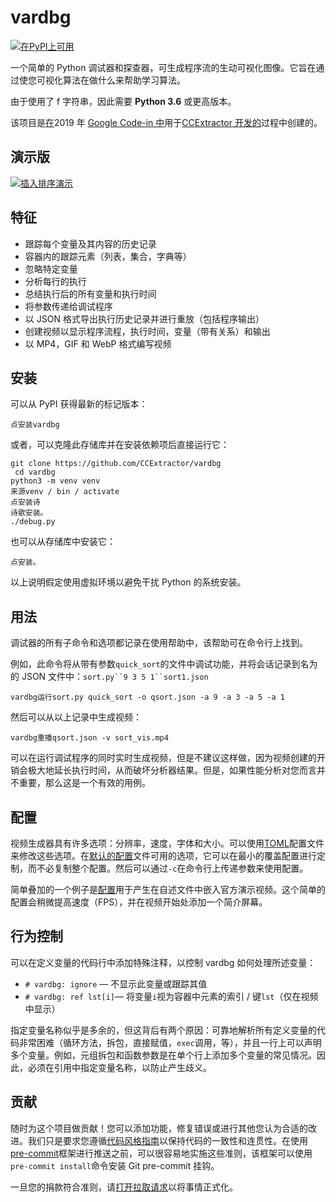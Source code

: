 # vardbg

[![在PyPI上可用](https://camo.githubusercontent.com/890ff960558b0c080f0d26b8ae0798e6a4d44865d4440df3933c7f71009ea4fb/68747470733a2f2f696d672e736869656c64732e696f2f707970692f762f766172646267)](https://pypi.org/project/vardbg/)

一个简单的 Python 调试器和探查器，可生成程序流的生动可视化图像。它旨在通过使您可视化算法在做什么来帮助学习算法。

由于使用了 f 字符串，因此需要 **Python 3.6** 或更高版本。

该项目是[在](https://codein.withgoogle.com/)2019 年 [Google Code-in 中](https://codein.withgoogle.com/)用于[CCExtractor 开发的](https://ccextractor.org/)过程中创建的。

## 演示版

[![插入排序演示](https://user-images.githubusercontent.com/7930239/73394845-3aa8fb00-4293-11ea-8477-6590cdeab5eb.gif)](https://user-images.githubusercontent.com/7930239/73394845-3aa8fb00-4293-11ea-8477-6590cdeab5eb.gif)

## 特征

- 跟踪每个变量及其内容的历史记录
- 容器内的跟踪元素（列表，集合，字典等）
- 忽略特定变量
- 分析每行的执行
- 总结执行后的所有变量和执行时间
- 将参数传递给调试程序
- 以 JSON 格式导出执行历史记录并进行重放（包括程序输出）
- 创建视频以显示程序流程，执行时间，变量（带有关系）和输出
- 以 MP4，GIF 和 WebP 格式编写视频

## 安装

可以从 PyPI 获得最新的标记版本：

```
点安装vardbg
```

或者，可以克隆此存储库并在安装依赖项后直接运行它：

```
git clone https://github.com/CCExtractor/vardbg
 cd vardbg
python3 -m venv venv
来源venv / bin / activate
点安装诗
诗歌安装。
./debug.py
```

也可以从存储库中安装它：

```
点安装。
```

以上说明假定使用虚拟环境以避免干扰 Python 的系统安装。

## 用法

调试器的所有子命令和选项都记录在使用帮助中，该帮助可在命令行上找到。

例如，此命令将从带有参数`quick_sort`的文件中调试功能，并将会话记录到名为的 JSON 文件中：`sort.py``9 3 5 1``sort1.json`

```
vardbg运行sort.py quick_sort -o qsort.json -a 9 -a 3 -a 5 -a 1
```

然后可以从以上记录中生成视频：

```
vardbg重播qsort.json -v sort_vis.mp4
```

可以在运行调试程序的同时实时生成视频，但是不建议这样做，因为视频创建的开销会极大地延长执行时间，从而破坏分析器结果。但是，如果性能分析对您而言并不重要，那么这是一个有效的用例。

## 配置

视频生成器具有许多选项：分辨率，速度，字体和大小。可以使用[TOML](https://learnxinyminutes.com/docs/toml/)配置文件来修改这些选项。在[默认的配置](https://github.com/CCExtractor/vardbg/blob/master/vardbg/output/video_writer/default_config.toml)文件可用的选项，它可以在最小的覆盖配置进行定制，而不必复制整个配置。然后可以通过`-c`在命令行上传递参数来使用配置。

简单叠加的一个例子是[配置](https://github.com/CCExtractor/vardbg/blob/master/demo_config.toml)用于产生在自述文件中嵌入官方演示视频。这个简单的配置会稍微提高速度（FPS），并在视频开始处添加一个简介屏幕。

## 行为控制

可以在定义变量的代码行中添加特殊注释，以控制 vardbg 如何处理所述变量：

- `# vardbg: ignore` — 不显示此变量或跟踪其值
- `# vardbg: ref lst[i]`— 将变量`i`视为容器中元素的索引 / 键`lst`（仅在视频中显示）

指定变量名称似乎是多余的，但这背后有两个原因：可靠地解析所有定义变量的代码非常困难（循环方法，拆包，直接赋值，`exec`调用，等），并且一行上可以声明多个变量。例如，元组拆包和函数参数是在单个行上添加多个变量的常见情况。因此，必须在引用中指定变量名称，以防止产生歧义。

## 贡献

随时为这个项目做贡献！您可以添加功能，修复错误或进行其他您认为合适的改进。我们只是要求您遵循[代码风格指南](https://github.com/CCExtractor/vardbg/blob/master/CODE_STYLE.md)以保持代码的一致性和连贯性。在使用[pre-commit](https://pre-commit.com/)框架进行推送之前，可以很容易地实施这些准则，该框架可以使用`pre-commit install`命令安装 Git pre-commit 挂钩。

一旦您的捐款符合准则，请[打开拉取请求](https://github.com/CCExtractor/vardbg/compare)以将事情正式化。

[vardbg]:https://github.com/CCExtractor/vardbg#vardbg

